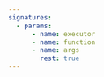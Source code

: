 ```yaml
---
signatures:
  - params:
      - name: executor
      - name: function
      - name: args
        rest: true
---
```

